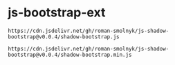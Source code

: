 # js-bootstrap-ext

```
https://cdn.jsdelivr.net/gh/roman-smolnyk/js-shadow-bootstrap@v0.0.4/shadow-bootstrap.js
```

```
https://cdn.jsdelivr.net/gh/roman-smolnyk/js-shadow-bootstrap@v0.0.4/shadow-bootstrap.min.js
```
